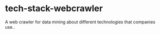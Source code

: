 # tech-stack-webcrawler

A web crawler for data mining about different technologies that companies use..
